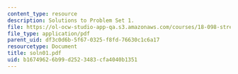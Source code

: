 ```yaml
---
content_type: resource
description: Solutions to Problem Set 1.
file: https://ol-ocw-studio-app-qa.s3.amazonaws.com/courses/18-098-street-fighting-mathematics-january-iap-2008/b16749626b99d2523483cfa4040b1351_soln01.pdf
file_type: application/pdf
parent_uid: df3c0d6b-5f67-0325-f8fd-76630c1c6a17
resourcetype: Document
title: soln01.pdf
uid: b1674962-6b99-d252-3483-cfa4040b1351
---
```

